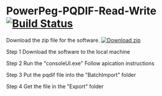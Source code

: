 # PowerPeg-PQDIF-Read-Write [![Build Status](https://travis-ci.org/joemccann/dillinger.svg?branch=master)](https://github.com/pangchunhei/PowerPeg-PQDIF-Read-Write/tree/main/Release)

Download the zip file for the software.
[![Download zip](https://custom-icon-badges.herokuapp.com/badge/-Download-limegreen?style=for-the-badge&logo=download&logoColor=white "Download zip")](https://github.com/pangchunhei/PowerPeg-PQDIF-Read-Write/tree/main/Release)

Step 1
    Download the software to the local machine

Step 2
    Run the "consoleUI.exe"
    Follow apication instructions

Step 3
    Put the pqdif file into the "BatchImport" folder

Step 4
    Get the file in the "Export" folder